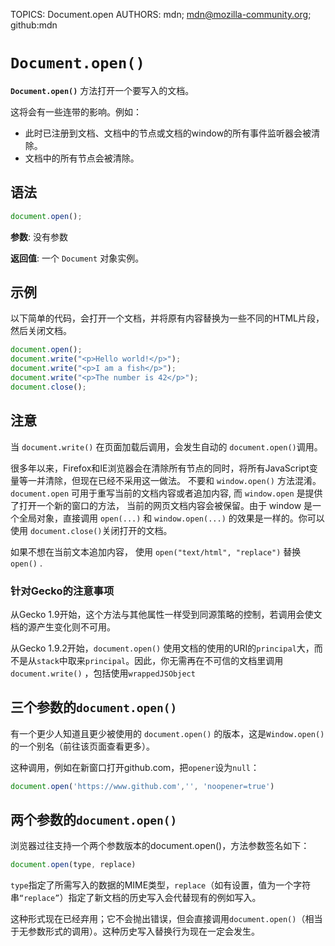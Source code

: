 TOPICS: Document.open
AUTHORS: mdn; mdn@mozilla-community.org; github:mdn

# `Document.open()`

**`Document.open()`** 方法打开一个要写入的文档。

这将会有一些连带的影响。例如：

- 此时已注册到文档、文档中的节点或文档的window的所有事件监听器会被清除。
- 文档中的所有节点会被清除。

## 语法

```javascript
document.open();
```

**参数**: 没有参数

**返回值**: 一个 `Document` 对象实例。

## 示例

以下简单的代码，会打开一个文档，并将原有内容替换为一些不同的HTML片段，然后关闭文档。

```javascript
document.open();
document.write("<p>Hello world!</p>");
document.write("<p>I am a fish</p>");
document.write("<p>The number is 42</p>");
document.close();
```

## 注意

当 `document.write()` 在页面加载后调用，会发生自动的 `document.open()`调用。

很多年以来，Firefox和IE浏览器会在清除所有节点的同时，将所有JavaScript变量等一并清除，但现在已经不采用这一做法。
不要和 `window.open()` 方法混淆。`document.open` 可用于重写当前的文档内容或者追加内容, 而 `window.open` 是提供了打开一个新的窗口的方法，
当前的网页文档内容会被保留。由于 window 是一个全局对象，直接调用 `open(...)`  和 `window.open(...)` 的效果是一样的。你可以使用 `document.close()`关闭打开的文档。

如果不想在当前文本追加内容， 使用 `open("text/html", "replace")` 替换 `open()` .

### 针对Gecko的注意事项

从Gecko 1.9开始，这个方法与其他属性一样受到同源策略的控制，若调用会使文档的源产生变化则不可用。

从Gecko 1.9.2开始，`document.open()` 使用文档的使用的URI的`principal`大，而不是从`stack`中取来`principal`。因此，你无需再在不可信的文档里调用
`document.write()` ，包括使用`wrappedJSObject`

## 三个参数的`document.open()`

有一个更少人知道且更少被使用的 `document.open()` 的版本，这是`Window.open()` 的一个别名（前往该页面查看更多）。

这种调用，例如在新窗口打开github.com，把`opener`设为`null`：

```javascript
document.open('https://www.github.com','', 'noopener=true')
```

## 两个参数的`document.open()`

浏览器过往支持一个两个参数版本的document.open()，方法参数签名如下：

```javascript
document.open(type, replace)
```

`type`指定了所需写入的数据的MIME类型，`replace`（如有设置，值为一个字符串`“replace”`）指定了新文档的历史写入会代替现有的例如写入。

这种形式现在已经弃用；它不会抛出错误，但会直接调用`document.open()`（相当于无参数形式的调用）。这种历史写入替换行为现在一定会发生。
